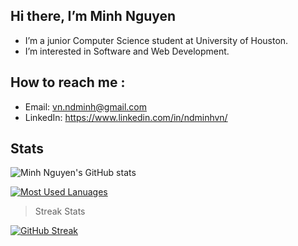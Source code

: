 ## Hi there, I’m Minh Nguyen
- I’m a junior Computer Science student at University of Houston.
- I’m interested in Software and Web Development.
## How to reach me :
- Email: vn.ndminh@gmail.com
- LinkedIn: https://www.linkedin.com/in/ndminhvn/
## Stats
![Minh Nguyen's GitHub stats](https://github-readme-stats.vercel.app/api?username=ndminhvn&count_private=trueshow_icons=true&theme=tokyonight&show_icons=true&count_private=true)

[![Most Used Lanuages](https://github-readme-stats.vercel.app/api/top-langs/?username=ndminhvn&langs_count=9&layout=compact&hide=makefile)](https://github.com/anuraghazra/github-readme-stats)
> Streak Stats

[![GitHub Streak](https://github-readme-streak-stats.herokuapp.com/?user=ndminhvn&theme=dark&hide_border=true)](https://git.io/streak-stats)

<!---
ndminhvn/ndminhvn is a ✨ special ✨ repository because its `README.md` (this file) appears on your GitHub profile.
You can click the Preview link to take a look at your changes.
--->
